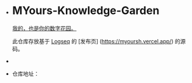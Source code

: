 - # MYours-Knowledge-Garden
  
  [我的，也是你的数字花园。](https://myoursh.vercel.app/)
  
  此仓库存放基于 [Logseq](logseq.com) 的 [发布页] (https://myoursh.vercel.app/) 的源码。
-
- 仓库地址：
